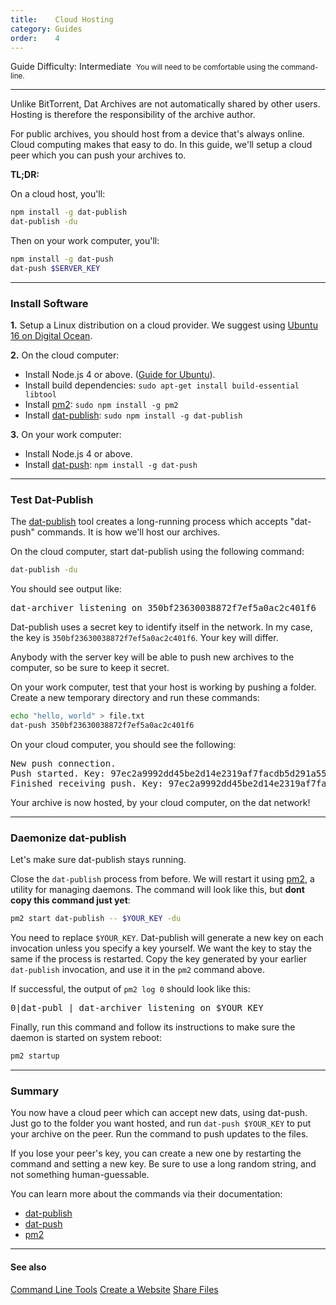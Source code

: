 ```yaml
---
title:    Cloud Hosting
category: Guides
order:    4
---
```


<span class="label label-gray">Guide</span>
<span class="label label-yellow">Difficulty: Intermediate</span>
&nbsp;<small class="muted">You will need to be comfortable using the command-line.</small>

<hr class="nomargin">

Unlike BitTorrent, Dat Archives are not automatically shared by other users.
Hosting is therefore the responsibility of the archive author. 

For public archives, you should host from a device that's always online.
Cloud computing makes that easy to do.
In this guide, we'll setup a cloud peer which you can push your archives to.

**TL;DR:**

On a cloud host, you'll:

```bash
npm install -g dat-publish
dat-publish -du
```

Then on your work computer, you'll:

```bash
npm install -g dat-push
dat-push $SERVER_KEY
```

<hr class="nomargin">

### Install Software

**1.** Setup a Linux distribution on a cloud provider. We suggest using [Ubuntu 16 on Digital Ocean](https://www.digitalocean.com/).

**2.** On the cloud computer:

 - Install Node.js 4 or above. ([Guide for Ubuntu](https://www.digitalocean.com/community/tutorials/how-to-install-node-js-on-ubuntu-16-04)).
 - Install build dependencies: `sudo apt-get install build-essential libtool`
 - Install [pm2](https://github.com/Unitech/pm2): `sudo npm install -g pm2`
 - Install [dat-publish](https://github.com/joehand/dat-publish): `sudo npm install -g dat-publish`

**3.** On your work computer:

 - Install Node.js 4 or above.
 - Install [dat-push](https://github.com/joehand/dat-push): `npm install -g dat-push`

<hr class="nomargin">

### Test Dat-Publish

The [dat-publish](https://github.com/joehand/dat-publish) tool creates a long-running process which accepts "dat-push" commands.
It is how we'll host our archives.

On the cloud computer, start dat-publish using the following command:

```bash
dat-publish -du
```

You should see output like:

<pre>
dat-archiver listening on 350bf23630038872f7ef5a0ac2c401f6
</pre>

Dat-publish uses a secret key to identify itself in the network.
In my case, the key is `350bf23630038872f7ef5a0ac2c401f6`.
Your key will differ.

<div class="technical-explanation" data-title="Security Tip">
  <div class="icon"><span class="fa fa-info-circle"></span></div>
  <div class="body">
    <p>Anybody with the server key will be able to push new archives to the computer, so be sure to keep it secret.</p>
  </div>
</div>

On your work computer, test that your host is working by pushing a folder.
Create a new temporary directory and run these commands:

```bash
echo "hello, world" > file.txt
dat-push 350bf23630038872f7ef5a0ac2c401f6
```

On your cloud computer, you should see the following:

<pre>
New push connection.
Push started. Key: 97ec2a9992dd45be2d14e2319af7facdb5d291a558ea63191b2465513063c2eb
Finished receiving push. Key: 97ec2a9992dd45be2d14e2319af7facdb5d291a558ea63191b2465513063c2eb
</pre>

Your archive is now hosted, by your cloud computer, on the dat network! 

<hr class="nomargin">

### Daemonize dat-publish

Let's make sure dat-publish stays running.

Close the `dat-publish` process from before.
We will restart it using [pm2](https://github.com/Unitech/pm2), a utility for managing daemons.
The command will look like this, but **dont copy this command just yet**:

```bash
pm2 start dat-publish -- $YOUR_KEY -du
```

You need to replace `$YOUR_KEY`.
Dat-publish will generate a new key on each invocation unless you specify a key yourself.
We want the key to stay the same if the process is restarted.
Copy the key generated by your earlier `dat-publish` invocation, and use it in the `pm2` command above.

If successful, the output of `pm2 log 0` should look like this:

<pre>
0|dat-publ | dat-archiver listening on $YOUR_KEY
</pre>

Finally, run this command and follow its instructions to make sure the daemon is started on system reboot:

```bash
pm2 startup
```

<hr class="nomargin">

### Summary

You now have a cloud peer which can accept new dats, using dat-push.
Just go to the folder you want hosted, and run `dat-push $YOUR_KEY` to put your archive on the peer.
Run the command to push updates to the files.

If you lose your peer's key, you can create a new one by restarting the command and setting a new key.
Be sure to use a long random string, and not something human-guessable.

You can learn more about the commands via their documentation:

 - [dat-publish](https://github.com/joehand/dat-publish)
 - [dat-push](https://github.com/joehand/dat-push)
 - [pm2](https://github.com/Unitech/pm2)

<hr class="nomargin">

#### See also

<a class="btn btn-block" href="/docs/cli.html"><i class="fa fa-terminal" aria-hidden="true"></i> Command Line Tools</a>
<a class="btn btn-block" href="/docs/guides/create-a-website.html"><i class="fa fa-file-code-o" aria-hidden="true"></i> Create a Website</a>
<a class="btn btn-block" href="/docs/guides/share-files.html"><i class="fa fa-share-alt" aria-hidden="true"></i> Share Files</a>